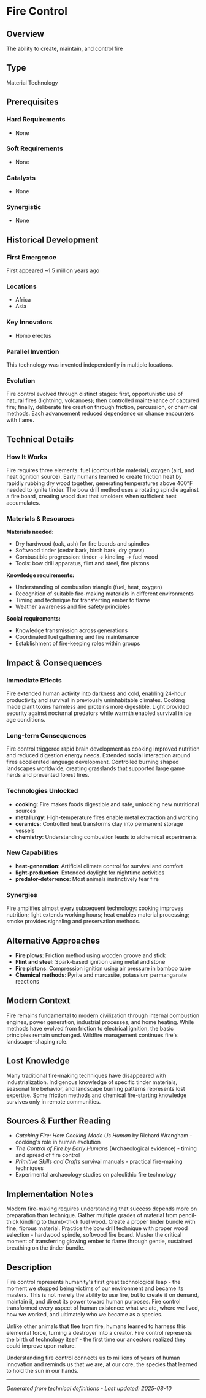 # Fire Control

## Overview
The ability to create, maintain, and control fire

## Type
Material Technology

## Prerequisites

### Hard Requirements
- None

### Soft Requirements
- None

### Catalysts
- None

### Synergistic
- None

## Historical Development

### First Emergence
First appeared ~1.5 million years ago

### Locations
- Africa
- Asia

### Key Innovators
- Homo erectus

### Parallel Invention
This technology was invented independently in multiple locations.

### Evolution
Fire control evolved through distinct stages: first, opportunistic use of natural fires (lightning, volcanoes); then controlled maintenance of captured fire; finally, deliberate fire creation through friction, percussion, or chemical methods. Each advancement reduced dependence on chance encounters with flame.

## Technical Details

### How It Works
Fire requires three elements: fuel (combustible material), oxygen (air), and heat (ignition source). Early humans learned to create friction heat by rapidly rubbing dry wood together, generating temperatures above 400°F needed to ignite tinder. The bow drill method uses a rotating spindle against a fire board, creating wood dust that smolders when sufficient heat accumulates.

### Materials & Resources
**Materials needed:**
- Dry hardwood (oak, ash) for fire boards and spindles
- Softwood tinder (cedar bark, birch bark, dry grass)
- Combustible progression: tinder → kindling → fuel wood
- Tools: bow drill apparatus, flint and steel, fire pistons

**Knowledge requirements:**
- Understanding of combustion triangle (fuel, heat, oxygen)
- Recognition of suitable fire-making materials in different environments
- Timing and technique for transferring ember to flame
- Weather awareness and fire safety principles

**Social requirements:**
- Knowledge transmission across generations
- Coordinated fuel gathering and fire maintenance
- Establishment of fire-keeping roles within groups

## Impact & Consequences

### Immediate Effects
Fire extended human activity into darkness and cold, enabling 24-hour productivity and survival in previously uninhabitable climates. Cooking made plant toxins harmless and proteins more digestible. Light provided security against nocturnal predators while warmth enabled survival in ice age conditions.

### Long-term Consequences
Fire control triggered rapid brain development as cooking improved nutrition and reduced digestion energy needs. Extended social interaction around fires accelerated language development. Controlled burning shaped landscapes worldwide, creating grasslands that supported large game herds and prevented forest fires.

### Technologies Unlocked
- **cooking**: Fire makes foods digestible and safe, unlocking new nutritional sources
- **metallurgy**: High-temperature fires enable metal extraction and working
- **ceramics**: Controlled heat transforms clay into permanent storage vessels
- **chemistry**: Understanding combustion leads to alchemical experiments

### New Capabilities
- **heat-generation**: Artificial climate control for survival and comfort
- **light-production**: Extended daylight for nighttime activities
- **predator-deterrence**: Most animals instinctively fear fire

### Synergies
Fire amplifies almost every subsequent technology: cooking improves nutrition; light extends working hours; heat enables material processing; smoke provides signaling and preservation methods.

## Alternative Approaches
- **Fire plows**: Friction method using wooden groove and stick
- **Flint and steel**: Spark-based ignition using metal and stone
- **Fire pistons**: Compression ignition using air pressure in bamboo tube
- **Chemical methods**: Pyrite and marcasite, potassium permanganate reactions

## Modern Context
Fire remains fundamental to modern civilization through internal combustion engines, power generation, industrial processes, and home heating. While methods have evolved from friction to electrical ignition, the basic principles remain unchanged. Wildfire management continues fire's landscape-shaping role.

## Lost Knowledge
Many traditional fire-making techniques have disappeared with industrialization. Indigenous knowledge of specific tinder materials, seasonal fire behavior, and landscape burning patterns represents lost expertise. Some friction methods and chemical fire-starting knowledge survives only in remote communities.

## Sources & Further Reading
- *Catching Fire: How Cooking Made Us Human* by Richard Wrangham - cooking's role in human evolution
- *The Control of Fire by Early Humans* (Archaeological evidence) - timing and spread of fire control
- *Primitive Skills and Crafts* survival manuals - practical fire-making techniques
- Experimental archaeology studies on paleolithic fire technology

## Implementation Notes
Modern fire-making requires understanding that success depends more on preparation than technique. Gather multiple grades of material from pencil-thick kindling to thumb-thick fuel wood. Create a proper tinder bundle with fine, fibrous material. Practice the bow drill technique with proper wood selection - hardwood spindle, softwood fire board. Master the critical moment of transferring glowing ember to flame through gentle, sustained breathing on the tinder bundle.

## Description

















Fire control represents humanity's first great technological leap - the moment we stopped being victims of our environment and became its masters. This is not merely the ability to use fire, but to create it on demand, maintain it, and direct its power toward human purposes. Fire control transformed every aspect of human existence: what we ate, where we lived, how we worked, and ultimately who we became as a species.

Unlike other animals that flee from fire, humans learned to harness this elemental force, turning a destroyer into a creator. Fire control represents the birth of technology itself - the first time our ancestors realized they could improve upon nature.

Understanding fire control connects us to millions of years of human innovation and reminds us that we are, at our core, the species that learned to hold the sun in our hands.

---
*Generated from technical definitions - Last updated: 2025-08-10*
